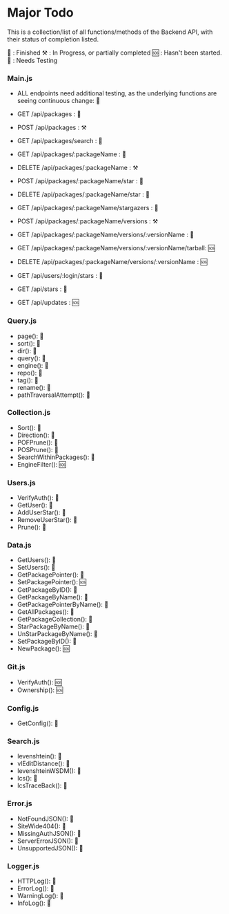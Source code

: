 # Major Todo

This is a collection/list of all functions/methods of the Backend API, with their status of completion listed.

🏁 : Finished
⚒ : In Progress, or partially completed
🆘 : Hasn't been started.
🧪 : Needs Testing

### Main.js

* ALL endpoints need additional testing, as the underlying functions are seeing continuous change: 🧪

* GET /api/packages : 🏁
* POST /api/packages : ⚒
* GET /api/packages/search : 🏁
* GET /api/packages/:packageName : 🏁
* DELETE /api/packages/:packageName : ⚒
* POST /api/packages/:packageName/star : 🏁
* DELETE /api/packages/:packageName/star : 🏁
* GET /api/packages/:packageName/stargazers : 🏁
* POST /api/packages/:packageName/versions : ⚒
* GET /api/packages/:packageName/versions/:versionName : 🏁
* GET /api/packages/:packageName/versions/:versionName/tarball: 🆘
* DELETE /api/packages/:packageName/versions/:versionName : 🆘
* GET /api/users/:login/stars : 🏁
* GET /api/stars : 🏁
* GET /api/updates : 🆘

### Query.js

* page(): 🏁
* sort(): 🏁
* dir(): 🏁
* query(): 🏁
* engine(): 🏁
* repo(): 🏁
* tag(): 🏁
* rename(): 🏁
* pathTraversalAttempt(): 🏁

### Collection.js

* Sort(): 🏁
* Direction(): 🏁
* POFPrune(): 🏁
* POSPrune(): 🏁
* SearchWithinPackages(): 🏁
* EngineFilter(): 🆘

### Users.js

* VerifyAuth(): 🏁
* GetUser(): 🏁
* AddUserStar(): 🏁
* RemoveUserStar(): 🏁
* Prune(): 🏁

### Data.js

* GetUsers(): 🏁
* SetUsers(): 🏁
* GetPackagePointer(): 🏁
* SetPackagePointer(): 🆘
* GetPackageByID(): 🏁
* GetPackageByName(): 🏁
* GetPackagePointerByName(): 🏁
* GetAllPackages(): 🏁
* GetPackageCollection(): 🏁
* StarPackageByName(): 🏁
* UnStarPackageByName(): 🏁
* SetPackageByID(): 🏁
* NewPackage(): 🆘

### Git.js

* VerifyAuth(): 🆘
* Ownership(): 🆘

### Config.js

* GetConfig(): 🏁

### Search.js

* levenshtein(): 🏁
* vlEditDistance(): 🏁
* levenshteinWSDM(): 🏁
* lcs(): 🏁
* lcsTraceBack(): 🏁

### Error.js

* NotFoundJSON(): 🏁
* SiteWide404(): 🏁
* MissingAuthJSON(): 🏁
* ServerErrorJSON(): 🏁
* UnsupportedJSON(): 🏁

### Logger.js

* HTTPLog(): 🏁
* ErrorLog(): 🏁
* WarningLog(): 🏁
* InfoLog(): 🏁
